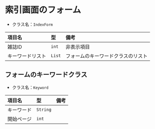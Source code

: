 # 索引画面のフォーム
- クラス名：`IndexForm`

|項目名|型|備考|
|:--|:--|:--|
|雑誌ID|`int`|非表示項目|
|キーワードリスト|`List`|フォームのキーワードクラスのリスト|

## フォームのキーワードクラス
- クラス名：`Keyword`

|項目名|型|備考|
|:--|:--|:--|
|キーワード|`String`||
|開始ページ|`int`||

